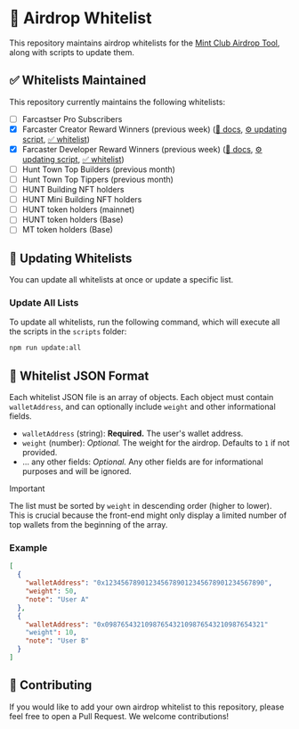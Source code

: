 # 🎁 Airdrop Whitelist

This repository maintains airdrop whitelists for the [Mint Club Airdrop Tool](https://mint.club/airdrops), along with scripts to update them.

## ✅ Whitelists Maintained

This repository currently maintains the following whitelists:

- [ ] Farcastser Pro Subscribers
- [x] Farcaster Creator Reward Winners (previous week) ([📄 docs](https://docs.farcaster.xyz/reference/warpcast/api#get-creator-reward-winners), [⚙️ updating script](scripts/farcaster-creator-reward-winners.ts), [✅ whitelist](whitelist/farcaster-creator-reward-winners.json))
- [x] Farcaster Developer Reward Winners (previous week) ([📄 docs](https://docs.farcaster.xyz/reference/warpcast/api#get-developer-reward-winners), [⚙️ updating script](scripts/farcaster-developer-reward-winners.ts), [✅ whitelist](whitelist/farcaster-developer-reward-winners.json))
- [ ] Hunt Town Top Builders (previous month)
- [ ] Hunt Town Top Tippers (previous month)
- [ ] HUNT Building NFT holders
- [ ] HUNT Mini Building NFT holders
- [ ] HUNT token holders (mainnet)
- [ ] HUNT token holders (Base)
- [ ] MT token holders (Base)

## 🔄 Updating Whitelists

You can update all whitelists at once or update a specific list.

### Update All Lists

To update all whitelists, run the following command, which will execute all the scripts in the `scripts` folder:

```bash
npm run update:all
```

## 📝 Whitelist JSON Format

Each whitelist JSON file is an array of objects. Each object must contain `walletAddress`, and can optionally include `weight` and other informational fields.

- `walletAddress` (string): **Required.** The user's wallet address.
- `weight` (number): _Optional._ The weight for the airdrop. Defaults to `1` if not provided.
- ... any other fields: _Optional._ Any other fields are for informational purposes and will be ignored.

> [!IMPORTANT]
> The list must be sorted by `weight` in descending order (higher to lower). This is crucial because the front-end might only display a limited number of top wallets from the beginning of the array.

### Example

```json
[
  {
    "walletAddress": "0x1234567890123456789012345678901234567890",
    "weight": 50,
    "note": "User A"
  },
  {
    "walletAddress": "0x0987654321098765432109876543210987654321"
    "weight": 10,
    "note": "User B"
  }
]
```

## 🙏 Contributing

If you would like to add your own airdrop whitelist to this repository, please feel free to open a Pull Request. We welcome contributions!
